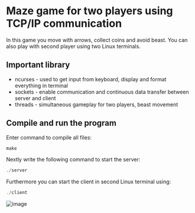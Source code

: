 # Maze game for two players using TCP/IP communication

In this game you move with arrows, collect coins and avoid beast. You can also play with second player using two Linux terminals.

## Important library
- ncurses - used to get input from keyboard, display and format everything in terminal
- sockets - enable communication and continuous data transfer between server and client
- threads - simultaneous gameplay for two players, beast movement 
 
## Compile and run the program
 
Enter command to compile all files:
```c
make
```
 
Nextly write the following command to start the server:
```c
./server
```

Furthermore you can start the client in second Linux terminal using:
```c
./client
```



![image](https://user-images.githubusercontent.com/97180223/223841954-d52f145a-4348-42fb-8009-73e0639e26b6.png)

